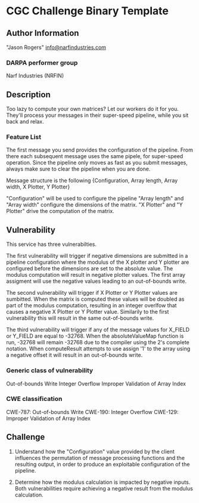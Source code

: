 # CGC Challenge Binary Template

## Author Information

"Jason Rogers" <info@narfindustries.com>

### DARPA performer group
Narf Industries (NRFIN)

## Description

Too lazy to compute your own matrices? Let our workers do it for you. They'll process your messages in their super-speed pipeline, while you sit back and relax. 


### Feature List

The first message you send provides the configuration of the pipeline. From there each subsequent message uses the same pipele, for super-speed operation. Since the pipeline only moves as fast as you submit messages, always make sure to clear the pipeline when you are done. 

Message structure is the following
{Configuration, Array length, Array width, X Plotter, Y Plotter}

"Configuration" will be used to configure the pipeline
"Array length" and "Array width" configure the dimensions of the matrix.
"X Plotter" and "Y Plotter" drive the computation of the matrix.


## Vulnerability
This service has three vulnerabilties.

The first vulnerability will trigger if negative dimensions are submitted in a pipeline configuration where the modulus of the X plotter and Y plotter are configured before the dimensions are set to the absolute value. The modulus computation will result in negative plotter values. The first array assigment will use the negative values leading to an out-of-bounds write.

The second vulnerability will trigger if X Plotter or Y Plotter values are sumbitted. When the matrix is computed these values will be doubled as part of the modulus computation, resulting in an integer overlfow that causes a negative X Plotter or Y Plotter value. Similarily to the first vulnerability this will result in the same out-of-bounds write.

The third vulnerability will trigger if any of the message values for X_FIELD or Y_FIELD are equal to -32768. When the absoluteValueMap function is run, -32768 will remain -32768 due to the compiler using the 2's complete notation. When computeResult attempts to use assign '1' to the array using a negative offset it will result in an out-of-bounds write.

### Generic class of vulnerability
Out-of-bounds Write
Integer Overflow
Improper Validation of Array Index

### CWE classification
CWE-787: Out-of-bounds Write
CWE-190: Integer Overflow
CWE-129: Improper Validation of Array Index

## Challenge

1) Understand how the "Configuration" value provided by the client influences the permutation of message processing functions and the resulting output, in order to produce an exploitable configuration of the pipeline. 

2) Determine how the modulus calculation is impacted by negative inputs. Both vulnerabilities require achieving a negative result from the modulus calculation.
